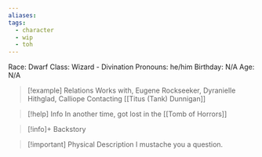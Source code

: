 ```yaml
---
aliases: 
tags:
  - character
  - wip
  - toh
---
```

Race: Dwarf
Class: Wizard - Divination
Pronouns: he/him
Birthday: N/A
Age: N/A

>[!example] Relations
> Works with, Eugene Rockseeker, Dyranielle Hithglad, Calliope
> Contacting [[Titus (Tank) Dunnigan]]

>[!help] Info
>In another time, got lost in the [[Tomb of Horrors]]

>[!info]+ Backstory
>

>[!important] Physical Description
>I mustache you a question.
